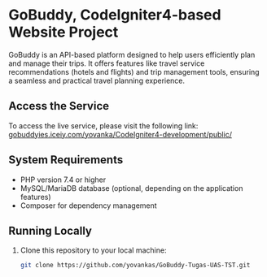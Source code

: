 # GoBuddy, CodeIgniter4-based Website Project

GoBuddy is an API-based platform designed to help users efficiently plan and manage their trips. It offers features like travel service recommendations (hotels and flights) and trip management tools, ensuring a seamless and practical travel planning experience.

## Access the Service  
To access the live service, please visit the following link:  
[gobuddyies.iceiy.com/yovanka/CodeIgniter4-development/public/](https://gobuddyies.iceiy.com/yovanka/CodeIgniter4-development/public/)

## System Requirements  
- PHP version 7.4 or higher  
- MySQL/MariaDB database (optional, depending on the application features)  
- Composer for dependency management  

## Running Locally  
1. Clone this repository to your local machine:  
   ```bash
   git clone https://github.com/yovankas/GoBuddy-Tugas-UAS-TST.git
